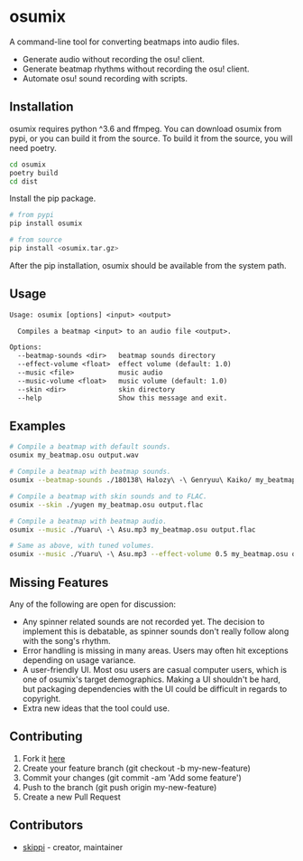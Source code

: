 # osumix

A command-line tool for converting beatmaps into audio files.

- Generate audio without recording the osu! client.
- Generate beatmap rhythms without recording the osu! client.
- Automate osu! sound recording with scripts.

## Installation

osumix requires python ^3.6 and ffmpeg. You can download osumix from pypi,
or you can build it from the source. To build it from the source, you will
need poetry.

```bash
cd osumix
poetry build
cd dist
```

Install the pip package.

```bash
# from pypi
pip install osumix

# from source
pip install <osumix.tar.gz>
```

After the pip installation, osumix should be available from the system path.

## Usage

```txt
Usage: osumix [options] <input> <output>

  Compiles a beatmap <input> to an audio file <output>.

Options:
  --beatmap-sounds <dir>   beatmap sounds directory
  --effect-volume <float>  effect volume (default: 1.0)
  --music <file>           music audio
  --music-volume <float>   music volume (default: 1.0)
  --skin <dir>             skin directory
  --help                   Show this message and exit.
```

## Examples

```bash
# Compile a beatmap with default sounds.
osumix my_beatmap.osu output.wav

# Compile a beatmap with beatmap sounds.
osumix --beatmap-sounds ./180138\ Halozy\ -\ Genryuu\ Kaiko/ my_beatmap.osu output.flac

# Compile a beatmap with skin sounds and to FLAC.
osumix --skin ./yugen my_beatmap.osu output.flac

# Compile a beatmap with beatmap audio.
osumix --music ./Yuaru\ -\ Asu.mp3 my_beatmap.osu output.flac

# Same as above, with tuned volumes.
osumix --music ./Yuaru\ -\ Asu.mp3 --effect-volume 0.5 my_beatmap.osu output.flac
```

## Missing Features

Any of the following are open for discussion:

- Any spinner related sounds are not recorded yet. The decision to implement
  this is debatable, as spinner sounds don't really follow along with the
  song's rhythm.
- Error handling is missing in many areas. Users may often hit exceptions
  depending on usage variance.
- A user-friendly UI. Most osu users are casual computer users, which is one of
  osumix's target demographics. Making a UI shouldn't be hard, but packaging
  dependencies with the UI could be difficult in regards to copyright.
- Extra new ideas that the tool could use.

## Contributing

1. Fork it [here](https://github.com/skippi/osumix/fork)
2. Create your feature branch (git checkout -b my-new-feature)
3. Commit your changes (git commit -am 'Add some feature')
4. Push to the branch (git push origin my-new-feature)
5. Create a new Pull Request

## Contributors

- [skippi](https://github.com/skippi) - creator, maintainer
